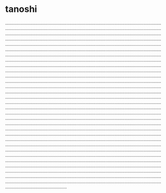# tanoshi

.....................................................................................................................................................................................................................................................................................................................................................................................................................................................................................................................................................................................................................................................................................................................................................................................................................................................................................................................................................................................................................................................................................................................................................................................................................................................................................................................................................................................................................................................................................................................................................................................................................................................................................................................................................................................................................................................................................................................................................................................................................................................................................................................................................................................................................................................................................................................................................................................................................................................................................................................................................................................................................................................................................................................................................................................................................................................................................................................................................................................................................................................................................................................................................................................................................................................................................................................................................................................................................................................................................................................................................................................................................................................................................................................................................................................................................................................................................................................................................................................................................................................